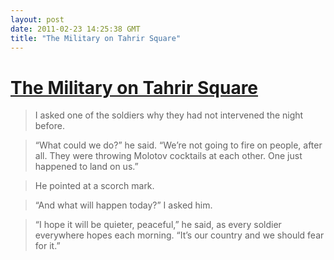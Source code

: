 ```yaml
---
layout: post
date: 2011-02-23 14:25:38 GMT
title: "The Military on Tahrir Square"
---
```

# [The Military on Tahrir Square](http://www.newyorker.com/reporting/2011/02/28/110228fa_fact_steavenson?currentPage=all)

> I asked one of the soldiers why they had not intervened the night before.

> 

> “What could we do?” he said. “We’re not going to fire on people, after all. They were throwing Molotov cocktails at each other. One just happened to land on us.”

> 

> He pointed at a scorch mark.

> 

> “And what will happen today?” I asked him.

> 

> “I hope it will be quieter, peaceful,” he said, as every soldier everywhere hopes each morning. “It’s our country and we should fear for it.”
